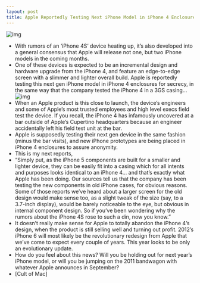 ```yaml
---
layout: post
title: Apple Reportedly Testing Next iPhone Model in iPhone 4 Enclosure
---
```

![img](http://media.idownloadblog.com/wp-content/uploads/2011/07/iphone-4-case.jpeg)
* With rumors of an ‘iPhone 4S‘ device heating up, it’s also developed into a general consensus that Apple will release not one, but two iPhone models in the coming months.
* One of these devices is expected to be an incremental design and hardware upgrade from the iPhone 4, and feature an edge-to-edge screen with a slimmer and lighter overall build. Apple is reportedly testing this next gen iPhone model in iPhone 4 enclosures for secrecy, in the same way that the company tested the iPhone 4 in a 3GS casing…
![img](http://media.idownloadblog.com/wp-content/uploads/2011/07/07-iphone5conceito06-e1310086806582.jpg)
* When an Apple product is this close to launch, the device’s engineers and some of Apple’s most trusted employees and high level execs field test the device. If you recall, the iPhone 4 has infamously uncovered at a bar outside of Apple’s Cupertino headquarters because an engineer accidentally left his field test unit at the bar.
* Apple is supposedly testing their next gen device in the same fashion (minus the bar visits), and new iPhone prototypes are being placed in iPhone 4 enclosures to assure anonymity.
* This is my next reports,
* “Simply put, as the iPhone 5 components are built for a smaller and lighter device, they can be easily fit into a casing which for all intents and purposes looks identical to an iPhone 4… and that’s exactly what Apple has been doing. Our sources tell us that the company has been testing the new components in old iPhone cases, for obvious reasons. Some of those reports we’ve heard about a larger screen for the old design would make sense too, as a slight tweak of the size (say, to a 3.7-inch display), would be barely noticeable to the eye, but obvious in internal component design. So if you’ve been wondering why the rumors about the iPhone 4S rose to such a din, now you know.”
* It doesn’t really make sense for Apple to totally abandon the iPhone 4’s design, when the product is still selling well and turning out profit. 2012’s iPhone 6 will most likely be the revolutionary redesign from Apple that we’ve come to expect every couple of years. This year looks to be only an evolutionary update.
* How do you feel about this news? Will you be holding out for next year’s iPhone model, or will you be jumping on the 2011 bandwagon with whatever Apple announces in September?
* [Cult of Mac]

